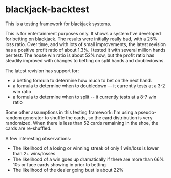 # blackjack-backtest
This is a testing framework for blackjack systems.

This is for entertainment purposes only.  It shows a system I've developed for betting on blackjack.  The results were initially really bad, with a 25% loss ratio.  Over time, and with lots of small improvements, the latest revision has a positive profit ratio of about 1.3%.  I tested it with several million hands per test.  The house win ratio is about 52% now, but the profit ratio has steadily improved with changes to betting on split hands and doubledowns.

The latest revision has support for:

* a betting formula to determine how much to bet on the next hand.
* a formula to determine when to doubledown -- it currently tests at a 3-2 win ratio
* a formula to determine when to split -- it currently tests at a 8-7 win ratio

Some other assumptions in this testing framework:  I'm using a pseudo-random generator to shuffle the cards, so the card distribution is very randomized.  When there is less than 52 cards remaining in the shoe, the cards are re-shuffled.

A few interesting observations:

* The likelihood of a losing or winning streak of only 1 win/loss is lower than 2+ wins/losses
* The likelihood of a win goes up dramatically if there are more than 66%  10s or face cards showing in prior to betting
* The likelihood of the dealer going bust is about 22%



